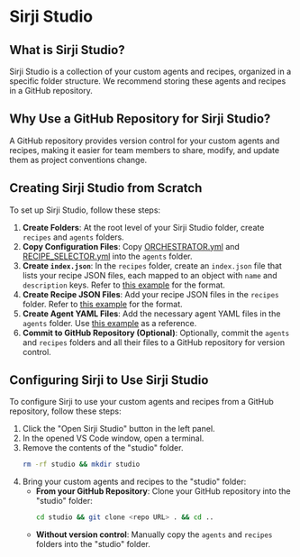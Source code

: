 # Sirji Studio

## What is Sirji Studio?

Sirji Studio is a collection of your custom agents and recipes, organized in a specific folder structure. We recommend storing these agents and recipes in a GitHub repository.

## Why Use a GitHub Repository for Sirji Studio?

A GitHub repository provides version control for your custom agents and recipes, making it easier for team members to share, modify, and update them as project conventions change.

## Creating Sirji Studio from Scratch

To set up Sirji Studio, follow these steps:

1. **Create Folders**: At the root level of your Sirji Studio folder, create `recipes` and `agents` folders.
2. **Copy Configuration Files**: Copy [ORCHESTRATOR.yml](../sirji/vscode-extension/src/defaults/agents/ORCHESTRATOR.yml) and [RECIPE_SELECTOR.yml](../sirji/vscode-extension/src/defaults/agents/RECIPE_SELECTOR.yml) into the `agents` folder.
3. **Create `index.json`**: In the `recipes` folder, create an `index.json` file that lists your recipe JSON files, each mapped to an object with `name` and `description` keys. Refer to [this example](../sirji/vscode-extension/src/defaults/recipes/index.json) for the format.
4. **Create Recipe JSON Files**: Add your recipe JSON files in the `recipes` folder. Refer to [this example](../sirji/vscode-extension/src/defaults/recipes/new_project.json) for the format.
5. **Create Agent YAML Files**: Add the necessary agent YAML files in the `agents` folder. Use [this example](../sirji/vscode-extension/src/defaults/agents/NODE_JS_CREATE_API_PLANNER.yml) as a reference.
6. **Commit to GitHub Repository (Optional)**: Optionally, commit the `agents` and `recipes` folders and all their files to a GitHub repository for version control.

## Configuring Sirji to Use Sirji Studio

To configure Sirji to use your custom agents and recipes from a GitHub repository, follow these steps:

1. Click the "Open Sirji Studio" button in the left panel.
2. In the opened VS Code window, open a terminal.
3. Remove the contents of the "studio" folder.
   ```zsh
   rm -rf studio && mkdir studio
   ```
4. Bring your custom agents and recipes to the "studio" folder:
   - **From your GitHub Repository**: Clone your GitHub repository into the "studio" folder:
     ```zsh
     cd studio && git clone <repo URL> . && cd ..
     ```
   - **Without version control**: Manually copy the `agents` and `recipes` folders into the "studio" folder.

